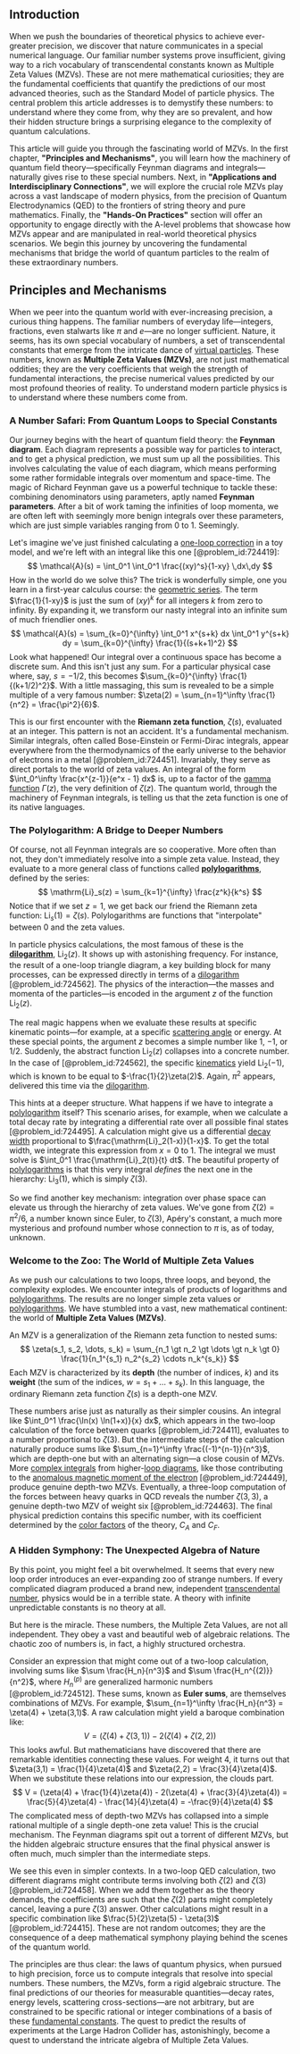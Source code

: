 ## Introduction
When we push the boundaries of theoretical physics to achieve ever-greater precision, we discover that nature communicates in a special numerical language. Our familiar number systems prove insufficient, giving way to a rich vocabulary of transcendental constants known as Multiple Zeta Values (MZVs). These are not mere mathematical curiosities; they are the fundamental coefficients that quantify the predictions of our most advanced theories, such as the Standard Model of particle physics. The central problem this article addresses is to demystify these numbers: to understand where they come from, why they are so prevalent, and how their hidden structure brings a surprising elegance to the complexity of quantum calculations.

This article will guide you through the fascinating world of MZVs. In the first chapter, **"Principles and Mechanisms"**, you will learn how the machinery of quantum field theory—specifically Feynman diagrams and integrals—naturally gives rise to these special numbers. Next, in **"Applications and Interdisciplinary Connections"**, we will explore the crucial role MZVs play across a vast landscape of modern physics, from the precision of Quantum Electrodynamics (QED) to the frontiers of string theory and pure mathematics. Finally, the **"Hands-On Practices"** section will offer an opportunity to engage directly with the A-level problems that showcase how MZVs appear and are manipulated in real-world theoretical physics scenarios. We begin this journey by uncovering the fundamental mechanisms that bridge the world of quantum particles to the realm of these extraordinary numbers.

## Principles and Mechanisms

When we peer into the quantum world with ever-increasing precision, a curious thing happens. The familiar numbers of everyday life—integers, fractions, even stalwarts like $\pi$ and $e$—are no longer sufficient. Nature, it seems, has its own special vocabulary of numbers, a set of transcendental constants that emerge from the intricate dance of [virtual particles](@article_id:147465). These numbers, known as **Multiple Zeta Values (MZVs)**, are not just mathematical oddities; they are the very coefficients that weigh the strength of fundamental interactions, the precise numerical values predicted by our most profound theories of reality. To understand modern particle physics is to understand where these numbers come from.

### A Number Safari: From Quantum Loops to Special Constants

Our journey begins with the heart of quantum field theory: the **Feynman diagram**. Each diagram represents a possible way for particles to interact, and to get a physical prediction, we must sum up all the possibilities. This involves calculating the value of each diagram, which means performing some rather formidable integrals over momentum and space-time. The magic of Richard Feynman gave us a powerful technique to tackle these: combining denominators using parameters, aptly named **Feynman parameters**. After a bit of work taming the infinities of loop momenta, we are often left with seemingly more benign integrals over these parameters, which are just simple variables ranging from 0 to 1. Seemingly.

Let's imagine we've just finished calculating a [one-loop correction](@article_id:153251) in a toy model, and we're left with an integral like this one [@problem_id:724419]:
$$ \mathcal{A}(s) = \int_0^1 \int_0^1 \frac{(xy)^s}{1-xy} \,dx\,dy $$
How in the world do we solve this? The trick is wonderfully simple, one you learn in a first-year calculus course: the [geometric series](@article_id:157996). The term $\frac{1}{1-xy}$ is just the sum of $(xy)^k$ for all integers $k$ from zero to infinity. By expanding it, we transform our nasty integral into an infinite sum of much friendlier ones.
$$ \mathcal{A}(s) = \sum_{k=0}^{\infty} \int_0^1 x^{s+k} dx \int_0^1 y^{s+k} dy = \sum_{k=0}^{\infty} \frac{1}{(s+k+1)^2} $$
Look what happened! Our integral over a continuous space has become a discrete sum. And this isn't just any sum. For a particular physical case where, say, $s=-1/2$, this becomes $\sum_{k=0}^{\infty} \frac{1}{(k+1/2)^2}$. With a little massaging, this sum is revealed to be a simple multiple of a very famous number: $\zeta(2) = \sum_{n=1}^\infty \frac{1}{n^2} = \frac{\pi^2}{6}$.

This is our first encounter with the **Riemann zeta function**, $\zeta(s)$, evaluated at an integer. This pattern is not an accident. It's a fundamental mechanism. Similar integrals, often called Bose-Einstein or Fermi-Dirac integrals, appear everywhere from the thermodynamics of the early universe to the behavior of electrons in a metal [@problem_id:724451]. Invariably, they serve as direct portals to the world of zeta values. An integral of the form $\int_0^\infty \frac{x^{z-1}}{e^x - 1} dx$ is, up to a factor of the [gamma function](@article_id:140927) $\Gamma(z)$, the very definition of $\zeta(z)$. The quantum world, through the machinery of Feynman integrals, is telling us that the zeta function is one of its native languages.

### The Polylogarithm: A Bridge to Deeper Numbers

Of course, not all Feynman integrals are so cooperative. More often than not, they don't immediately resolve into a simple zeta value. Instead, they evaluate to a more general class of functions called **[polylogarithms](@article_id:203777)**, defined by the series:
$$ \mathrm{Li}_s(z) = \sum_{k=1}^{\infty} \frac{z^k}{k^s} $$
Notice that if we set $z=1$, we get back our friend the Riemann zeta function: $\mathrm{Li}_s(1) = \zeta(s)$. Polylogarithms are functions that "interpolate" between 0 and the zeta values.

In particle physics calculations, the most famous of these is the **[dilogarithm](@article_id:202228)**, $\mathrm{Li}_2(z)$. It shows up with astonishing frequency. For instance, the result of a one-loop triangle diagram, a key building block for many processes, can be expressed directly in terms of a [dilogarithm](@article_id:202228) [@problem_id:724562]. The physics of the interaction—the masses and momenta of the particles—is encoded in the argument $z$ of the function $\mathrm{Li}_2(z)$.

The real magic happens when we evaluate these results at specific kinematic points—for example, at a specific [scattering angle](@article_id:171328) or energy. At these special points, the argument $z$ becomes a simple number like $1$, $-1$, or $1/2$. Suddenly, the abstract function $\mathrm{Li}_2(z)$ collapses into a concrete number. In the case of [@problem_id:724562], the specific [kinematics](@article_id:172824) yield $\mathrm{Li}_2(-1)$, which is known to be equal to $-\frac{1}{2}\zeta(2)$. Again, $\pi^2$ appears, delivered this time via the [dilogarithm](@article_id:202228).

This hints at a deeper structure. What happens if we have to integrate a [polylogarithm](@article_id:200912) itself? This scenario arises, for example, when we calculate a total decay rate by integrating a differential rate over all possible final states [@problem_id:724495]. A calculation might give us a differential [decay width](@article_id:153352) proportional to $\frac{\mathrm{Li}_2(1-x)}{1-x}$. To get the total width, we integrate this expression from $x=0$ to $1$. The integral we must solve is $\int_0^1 \frac{\mathrm{Li}_2(t)}{t} dt$. The beautiful property of [polylogarithms](@article_id:203777) is that this very integral *defines* the next one in the hierarchy: $\mathrm{Li}_3(1)$, which is simply $\zeta(3)$.

So we find another key mechanism: integration over phase space can elevate us through the hierarchy of zeta values. We've gone from $\zeta(2)=\pi^2/6$, a number known since Euler, to $\zeta(3)$, Apéry's constant, a much more mysterious and profound number whose connection to $\pi$ is, as of today, unknown.

### Welcome to the Zoo: The World of Multiple Zeta Values

As we push our calculations to two loops, three loops, and beyond, the complexity explodes. We encounter integrals of products of logarithms and [polylogarithms](@article_id:203777). The results are no longer simple zeta values or [polylogarithms](@article_id:203777). We have stumbled into a vast, new mathematical continent: the world of **Multiple Zeta Values (MZVs)**.

An MZV is a generalization of the Riemann zeta function to nested sums:
$$ \zeta(s_1, s_2, \dots, s_k) = \sum_{n_1 \gt n_2 \gt \dots \gt n_k \gt 0} \frac{1}{n_1^{s_1} n_2^{s_2} \cdots n_k^{s_k}} $$
Each MZV is characterized by its **depth** (the number of indices, $k$) and its **weight** (the sum of the indices, $w = s_1 + \dots + s_k$). In this language, the ordinary Riemann zeta function $\zeta(s)$ is a depth-one MZV.

These numbers arise just as naturally as their simpler cousins. An integral like $\int_0^1 \frac{\ln(x) \ln(1+x)}{x} dx$, which appears in the two-loop calculation of the force between quarks [@problem_id:724411], evaluates to a number proportional to $\zeta(3)$. But the intermediate steps of the calculation naturally produce sums like $\sum_{n=1}^\infty \frac{(-1)^{n-1}}{n^3}$, which are depth-one but with an alternating sign—a close cousin of MZVs. More [complex integrals](@article_id:202264) from higher-[loop diagrams](@article_id:148793), like those contributing to the [anomalous magnetic moment of the electron](@article_id:160306) [@problem_id:724449], produce genuine depth-two MZVs. Eventually, a three-loop computation of the forces between heavy quarks in QCD reveals the number $\zeta(3,3)$, a genuine depth-two MZV of weight six [@problem_id:724463]. The final physical prediction contains this specific number, with its coefficient determined by the [color factors](@article_id:159350) of the theory, $C_A$ and $C_F$.

### A Hidden Symphony: The Unexpected Algebra of Nature

By this point, you might feel a bit overwhelmed. It seems that every new loop order introduces an ever-expanding zoo of strange numbers. If every complicated diagram produced a brand new, independent [transcendental number](@article_id:155400), physics would be in a terrible state. A theory with infinite unpredictable constants is no theory at all.

But here is the miracle. These numbers, the Multiple Zeta Values, are not all independent. They obey a vast and beautiful web of algebraic relations. The chaotic zoo of numbers is, in fact, a highly structured orchestra.

Consider an expression that might come out of a two-loop calculation, involving sums like $\sum \frac{H_n}{n^3}$ and $\sum \frac{H_n^{(2)}}{n^2}$, where $H_n^{(p)}$ are generalized harmonic numbers [@problem_id:724512]. These sums, known as **Euler sums**, are themselves combinations of MZVs. For example, $\sum_{n=1}^\infty \frac{H_n}{n^3} = \zeta(4) + \zeta(3,1)$. A raw calculation might yield a baroque combination like:
$$ V = (\zeta(4) + \zeta(3,1)) - 2(\zeta(4) + \zeta(2,2)) $$
This looks awful. But mathematicians have discovered that there are remarkable identities connecting these values. For weight 4, it turns out that $\zeta(3,1) = \frac{1}{4}\zeta(4)$ and $\zeta(2,2) = \frac{3}{4}\zeta(4)$. When we substitute these relations into our expression, the clouds part.
$$ V = (\zeta(4) + \frac{1}{4}\zeta(4)) - 2(\zeta(4) + \frac{3}{4}\zeta(4)) = \frac{5}{4}\zeta(4) - \frac{14}{4}\zeta(4) = -\frac{9}{4}\zeta(4) $$
The complicated mess of depth-two MZVs has collapsed into a simple rational multiple of a single depth-one zeta value! This is the crucial mechanism. The Feynman diagrams spit out a torrent of different MZVs, but the hidden algebraic structure ensures that the final physical answer is often much, much simpler than the intermediate steps.

We see this even in simpler contexts. In a two-loop QED calculation, two different diagrams might contribute terms involving both $\zeta(2)$ and $\zeta(3)$ [@problem_id:724458]. When we add them together as the theory demands, the coefficients are such that the $\zeta(2)$ parts might completely cancel, leaving a pure $\zeta(3)$ answer. Other calculations might result in a specific combination like $\frac{5}{2}\zeta(5) - \zeta(3)$ [@problem_id:724415]. These are not random outcomes; they are the consequence of a deep mathematical symphony playing behind the scenes of the quantum world.

The principles are thus clear: the laws of quantum physics, when pursued to high precision, force us to compute integrals that resolve into special numbers. These numbers, the MZVs, form a rigid algebraic structure. The final predictions of our theories for measurable quantities—decay rates, energy levels, scattering cross-sections—are not arbitrary, but are constrained to be specific rational or integer combinations of a basis of these [fundamental constants](@article_id:148280). The quest to predict the results of experiments at the Large Hadron Collider has, astonishingly, become a quest to understand the intricate algebra of Multiple Zeta Values.